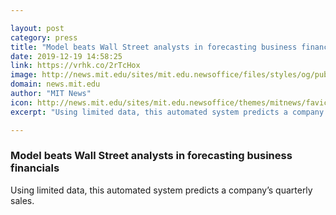 ```yaml
---

layout: post
category: press
title: "Model beats Wall Street analysts in forecasting business financials"
date: 2019-12-19 14:58:25
link: https://vrhk.co/2rTcHox
image: http://news.mit.edu/sites/mit.edu.newsoffice/files/styles/og/public/images/2019/MIT-Forecasting-Financials.jpg
domain: news.mit.edu
author: "MIT News"
icon: http://news.mit.edu/sites/mit.edu.newsoffice/themes/mitnews/favicon.ico
excerpt: "Using limited data, this automated system predicts a company’s quarterly sales."

---
```


### Model beats Wall Street analysts in forecasting business financials

Using limited data, this automated system predicts a company’s quarterly sales.